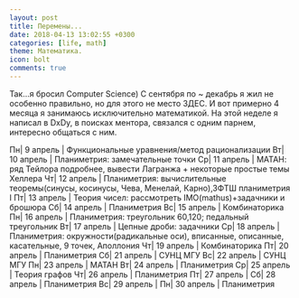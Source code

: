 ```yaml
---
layout: post 
title: Перемены...
date: 2018-04-13 13:02:55 +0300 
categories: [life, math]
theme: Математика.
icon: bolt
сomments: true
---
```

Так...я бросил Computer Science) С сентября по ~ декабрь я жил не особенно правильно, но для этого не место ЗДЕС. И вот примерно 4 месяца я занимаюсь исключительно математикой. На этой неделе я написал в DxDy, в поисках ментора, связался с одним парнем, интересно общаться с ним.

Пн|  9 апрель | Функциональные уравнения/метод рационализации
Вт| 10 апрель | Планиметрия: замечательные точки
Ср| 11 апрель | МАТАН: ряд Тейлора подробнее, вывести Лагранжа + некоторые простые темы Хеллера
Чт| 12 апрель | Планиметрия: вычислительные теоремы(синусы, косинусы, Чева, Менелай, Карно),ЗФТШ планиметрия I
Пт| 13 апрель | Теория чисел: рассмотреть IMO(mathus)+задачники и брошюра
Сб| 14 апрель | Планиметрия
Вс| 15 апрель | Комбинаторика
Пн| 16 апрель | Планиметрия: треугольник 60,120; педальный треугольник
Вт| 17 апрель | Цепные дроби: задачники
Ср| 18 апрель | Планиметрия: окружности(радикальные оси), вписанные, описанные, касательные, 9 точек, Аполлония
Чт| 19 апрель | Комбинаторика
Пт| 20 апрель | Планиметрия
Сб| 21 апрель | СУНЦ МГУ
Вс| 22 апрель | СУНЦ МГУ
Пн| 23 апрель | МАТАН
Вт| 24 апрель | Планиметрия
Ср| 25 апрель | Теория графов
Чт| 26 апрель | Планиметрия
Пт| 27 апрель | 
Сб| 28 апрель | Планиметрия
Вс| 29 апрель | 
Пн| 30 апрель | Планиметрия

